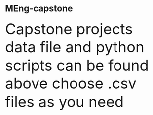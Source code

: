 # MEng-capstone
<font size = 8> Capstone projects data file and python scripts can be found above
<font size = 8> choose .csv files as you need
